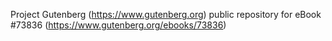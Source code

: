 Project Gutenberg (https://www.gutenberg.org) public repository for
eBook #73836 (https://www.gutenberg.org/ebooks/73836)
